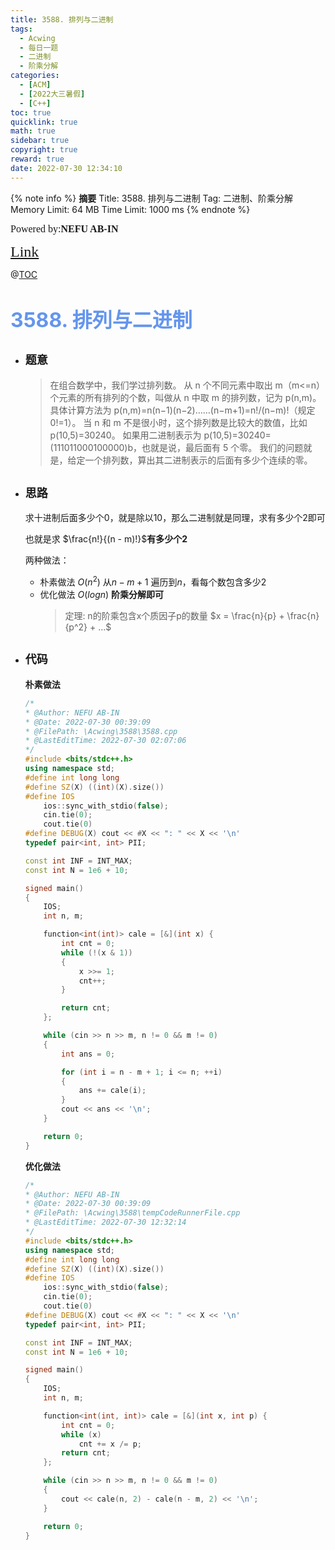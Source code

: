 ```yaml
---
title: 3588. 排列与二进制
tags:
  - Acwing
  - 每日一题
  - 二进制
  - 阶乘分解
categories:
  - [ACM] 
  - [2022大三暑假] 
  - [C++]
toc: true
quicklink: true
math: true
sidebar: true
copyright: true
reward: true
date: 2022-07-30 12:34:10
---
```



{% note info %}
**摘要**
Title: 3588. 排列与二进制
Tag: 二进制、阶乘分解
Memory Limit: 64 MB
Time Limit: 1000 ms
{% endnote %}
<!-- more -->

<font size=3 face=楷体>Powered by:**NEFU AB-IN**</font>

<font color=#FFA500 size=5 face=楷体>[Link](https://www.acwing.com/problem/content/description/3591/)</font>

@[TOC](文章目录)

# <font color=#6495ED size=6>3588. 排列与二进制</font>

* ## <font size=4 face=粗体>题意</font>

  >在组合数学中，我们学过排列数。
  >从 n 个不同元素中取出 m（m<=n）个元素的所有排列的个数，叫做从 n 中取 m 的排列数，记为 p(n,m)。
  >具体计算方法为 p(n,m)=n(n−1)(n−2)……(n−m+1)=n!/(n−m)!（规定 0!=1）。
  >当 n 和 m 不是很小时，这个排列数是比较大的数值，比如 p(10,5)=30240。
  >如果用二进制表示为 p(10,5)=30240=(111011000100000)b，也就是说，最后面有 5 个零。
  >我们的问题就是，给定一个排列数，算出其二进制表示的后面有多少个连续的零。

* ## <font size=4 face=粗体>思路</font>

  求十进制后面多少个0，就是除以10，那么二进制就是同理，求有多少个2即可

  也就是求 $\frac{n!}{(n - m)!}$**有多少个2**

  两种做法：
  * 朴素做法 $O(n^2)$
    从$n - m + 1$ 遍历到$n$，看每个数包含多少2
  * 优化做法 $O(logn)$
    **阶乘分解即可**
    >定理: n的阶乘包含x个质因子p的数量
    $x = \frac{n}{p} + \frac{n}{p^2} + ...$

* ## <font size=4 face=粗体>代码</font>

  **朴素做法**
  ```cpp
  /*
  * @Author: NEFU AB-IN
  * @Date: 2022-07-30 00:39:09
  * @FilePath: \Acwing\3588\3588.cpp
  * @LastEditTime: 2022-07-30 02:07:06
  */
  #include <bits/stdc++.h>
  using namespace std;
  #define int long long
  #define SZ(X) ((int)(X).size())
  #define IOS                                                                                                            \
      ios::sync_with_stdio(false);                                                                                       \
      cin.tie(0);                                                                                                        \
      cout.tie(0)
  #define DEBUG(X) cout << #X << ": " << X << '\n'
  typedef pair<int, int> PII;

  const int INF = INT_MAX;
  const int N = 1e6 + 10;

  signed main()
  {
      IOS;
      int n, m;

      function<int(int)> cale = [&](int x) {
          int cnt = 0;
          while (!(x & 1))
          {
              x >>= 1;
              cnt++;
          }

          return cnt;
      };

      while (cin >> n >> m, n != 0 && m != 0)
      {
          int ans = 0;

          for (int i = n - m + 1; i <= n; ++i)
          {
              ans += cale(i);
          }
          cout << ans << '\n';
      }

      return 0;
  }
  ```

  **优化做法**

  ```cpp
  /*
  * @Author: NEFU AB-IN
  * @Date: 2022-07-30 00:39:09
  * @FilePath: \Acwing\3588\tempCodeRunnerFile.cpp
  * @LastEditTime: 2022-07-30 12:32:14
  */
  #include <bits/stdc++.h>
  using namespace std;
  #define int long long
  #define SZ(X) ((int)(X).size())
  #define IOS                                                                                                            \
      ios::sync_with_stdio(false);                                                                                       \
      cin.tie(0);                                                                                                        \
      cout.tie(0)
  #define DEBUG(X) cout << #X << ": " << X << '\n'
  typedef pair<int, int> PII;

  const int INF = INT_MAX;
  const int N = 1e6 + 10;

  signed main()
  {
      IOS;
      int n, m;

      function<int(int, int)> cale = [&](int x, int p) {
          int cnt = 0;
          while (x)
              cnt += x /= p;
          return cnt;
      };

      while (cin >> n >> m, n != 0 && m != 0)
      {
          cout << cale(n, 2) - cale(n - m, 2) << '\n';
      }

      return 0;
  }
  ```